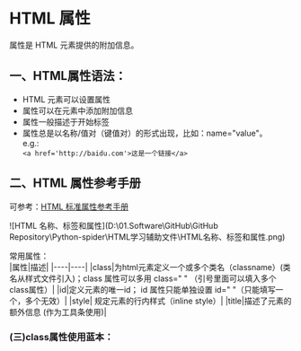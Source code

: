# HTML 属性
属性是 HTML 元素提供的附加信息。  



## 一、HTML属性语法：
* HTML 元素可以设置属性
* 属性可以在元素中添加附加信息
* 属性一般描述于开始标签
* 属性总是以名称/值对（键值对）的形式出现，比如：name="value"。  
e.g.:  
`<a href='http://baidu.com'>这是一个链接</a>`



## 二、HTML 属性参考手册
可参考：[HTML 标准属性参考手册](https://www.runoob.com/tags/ref-standardattributes.html)

![HTML 名称、标签和属性](D:\01.Software\GitHub\GitHub Repository\Python-spider\HTML学习辅助文件\HTML名称、标签和属性.png)



常用属性：  
|属性|描述|
|----|----|
|class|为html元素定义一个或多个类名（classname）(类名从样式文件引入)；class 属性可以多用 class=" " （引号里面可以填入多个class属性）|
|id|定义元素的唯一id；  id 属性只能单独设置 id=" "（只能填写一个，多个无效）|
|style|	规定元素的行内样式（inline style）|
|title|描述了元素的额外信息 (作为工具条使用)|


### (三)class属性使用蓝本：
```html

```